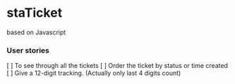 # staTicket


based on Javascript

### User stories

[ ] To see through all the tickets
[ ] Order the ticket by status or time created
[ ] Give a 12-digit tracking. (Actually only last 4 digits count)

